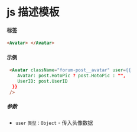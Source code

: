 # js 描述模板

#### 标签

```html
<Avatar> </Avatar>

```

#### 示例

```html
 <Avatar className="forum-post__avatar" user={{
	Avatar: post.HotoPic ? post.HotoPic : "",
	UserID: post.UserID
  }}
 />
```

##### 参数

* `user` `类型：Object` - 传入头像数据


